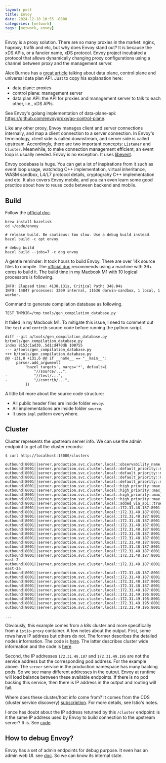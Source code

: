 ```yaml
---
layout: post
title: Envoy
date: 2024-12-18 10:55 -0800
categories: [network]
tags: [network, envoy]
---
```


Envoy is a proxy solution. There are so many proxies in the market: nginx,
haproxy, trafik and etc, but why does Envoy stand out? It is because the xDS
APIs, or a fancier name, xDS protocol. Envoy project incubated a protocol that
allows dynamically changing proxy configurations using a channel between proxy
and the management server.

Alex Burnos has a
[great article](https://medium.com/@aburnos/data-plane-control-plane-and-their-apis-explained-d0a3fa7291f3)
talking about data plane, control plane and universal data plan API. Just to
copy his explanation here:

- data plane: proxies
- control plane: management server
- data plan API: the API for proxies and management server to talk to each
  other, i.e., xDS APIs.

See Envoy's golang implementation of data-plane-api:
<https://github.com/envoyproxy/go-control-plane>.

Like any other proxy, Envoy manages client and server connections internally,
and map a client connection to a server connection. In Envoy's terminology,
client side is called downstream, and server side is called upstream.
Accordingly, there are two important concepts: `Listener` and `Cluster`.
Meanwhile, to make connection management efficient, an event loop is usually
needed. Envoy is no exception. It uses
[libevent](https://github.com/envoyproxy/envoy/blob/267a56570188910358e3ffa494263bb4a24faafe/source/common/event/libevent_scheduler.h#L41).

Envoy codebase is huge. You can get a lot of inspirations from it such as event
loop usage, watchdog C++ implementation, virtual inheritance, WASM sandbox,
L4/L7 protocol details, cryptograhy C++ implementation and etc. It also covers
Envoy mobile, and you can even learn some good practice about how to reuse code
between backend and mobile.

## Build

Follow the
[official doc](https://github.com/envoyproxy/envoy/blob/ac61d8e000adc56d7505517cb4d6af5b82e08d22/bazel/README.md).

```
brew install bazelisk
cd ~/code/envoy

# release build. Be cautious: too slow. Use a debug build instead.
bazel build -c opt envoy

# debug build
bazel build --jobs=7 -c dbg envoy
```

A gentle reminder: It took hours to build Envoy. There are over 14k source
files to compile. The
[official doc](https://www.envoyproxy.io/docs/envoy/latest/faq/build/speed)
recommends using a machine with 36+ cores to build it. The build time in my
Macbook M1 with 10 logical processors is following.

```
INFO: Elapsed time: 4138.131s, Critical Path: 348.04s
INFO: 14847 processes: 3209 internal, 11636 darwin-sandbox, 1 local, 1 worker.
```

Command to generate compilation database as following.

```
TEST_TMPDIR=/tmp tools/gen_compilation_database.py
```

It failed in my Macbook M1. To mitigate this issue, I need to comment out the
`test` and `contrib` source code before running the python script.

```
diff --git a/tools/gen_compilation_database.py b/tools/gen_compilation_database.py
index 8153c1ad30..5d1cd470db 100755
--- a/tools/gen_compilation_database.py
+++ b/tools/gen_compilation_database.py
@@ -131,8 +131,6 @@ if __name__ == "__main__":
     parser.add_argument(
         'bazel_targets', nargs='*', default=[
             "//source/...",
-            "//test/...",
-            "//contrib/...",
         ])
```

A little bit more about the source code structure:

- All public header files are inside folder `envoy`.
- All implementations are inside folder `source`.
- It uses `impl` pattern everywhere.

## Cluster

Cluster represents the upstream server info. We can use the admin endpoint to
get all the cluster records:

```
$ curl http://localhost:15000/clusters

outbound|8001||server.production.svc.cluster.local::observability_name::outbound|8001||server.production.svc.cluster.local
outbound|8001||server.production.svc.cluster.local::default_priority::max_connections::4294967295
outbound|8001||server.production.svc.cluster.local::default_priority::max_pending_requests::4294967295
outbound|8001||server.production.svc.cluster.local::default_priority::max_requests::4294967295
outbound|8001||server.production.svc.cluster.local::default_priority::max_retries::4294967295
outbound|8001||server.production.svc.cluster.local::high_priority::max_connections::1024
outbound|8001||server.production.svc.cluster.local::high_priority::max_pending_requests::1024
outbound|8001||server.production.svc.cluster.local::high_priority::max_requests::1024
outbound|8001||server.production.svc.cluster.local::high_priority::max_retries::3
outbound|8001||server.production.svc.cluster.local::added_via_api::true
outbound|8001||server.production.svc.cluster.local::172.31.48.187:8001::cx_active::0
outbound|8001||server.production.svc.cluster.local::172.31.48.187:8001::cx_connect_fail::0
outbound|8001||server.production.svc.cluster.local::172.31.48.187:8001::cx_total::0
outbound|8001||server.production.svc.cluster.local::172.31.48.187:8001::rq_active::0
outbound|8001||server.production.svc.cluster.local::172.31.48.187:8001::rq_error::0
outbound|8001||server.production.svc.cluster.local::172.31.48.187:8001::rq_success::0
outbound|8001||server.production.svc.cluster.local::172.31.48.187:8001::rq_timeout::0
outbound|8001||server.production.svc.cluster.local::172.31.48.187:8001::rq_total::0
outbound|8001||server.production.svc.cluster.local::172.31.48.187:8001::hostname::
outbound|8001||server.production.svc.cluster.local::172.31.48.187:8001::health_flags::healthy
outbound|8001||server.production.svc.cluster.local::172.31.48.187:8001::weight::1
outbound|8001||server.production.svc.cluster.local::172.31.48.187:8001::region::us-east-2
outbound|8001||server.production.svc.cluster.local::172.31.48.187:8001::zone::us-east-2a
outbound|8001||server.production.svc.cluster.local::172.31.48.187:8001::sub_zone::
outbound|8001||server.production.svc.cluster.local::172.31.48.187:8001::canary::false
outbound|8001||server.production.svc.cluster.local::172.31.48.187:8001::priority::0
outbound|8001||server.production.svc.cluster.local::172.31.48.187:8001::success_rate::-1.0
outbound|8001||server.production.svc.cluster.local::172.31.48.187:8001::local_origin_success_rate::-1.0
outbound|8001||server.production.svc.cluster.local::172.31.49.195:8001::cx_active::0
outbound|8001||server.production.svc.cluster.local::172.31.49.195:8001::cx_connect_fail::0
outbound|8001||server.production.svc.cluster.local::172.31.49.195:8001::cx_total::0
outbound|8001||server.production.svc.cluster.local::172.31.49.195:8001::rq_active::0

...
```

Obviously, this example comes from a k8s cluster and more specifically from a
`istio-proxy` container. A few notes about the output. First, some rows have IP
address but others do not. The former describes the detailed nodes information.
The code is
[here](https://github.com/envoyproxy/envoy/blob/267a56570188910358e3ffa494263bb4a24faafe/source/server/admin/clusters_handler.cc#L239).
The latter describes cluster wide information and the code is
[here](https://github.com/envoyproxy/envoy/blob/267a56570188910358e3ffa494263bb4a24faafe/source/server/admin/clusters_handler.cc#L217).

Second, the IP addresses `172.31.48.187` and `172.31.49.195` are not the
service address but the corresponding pod address. For the example above. The
`server` service in the production namespace has many backing pods. So we see
many different addresses in the output. Envoy at runtime will load balance
between these available endpoints. If there is no pod backing this service,
then there is IP address in the output and routing will fail.

Where does these cluster/host info come from? It comes from the CDS (cluster
service discovery)
[subscription](https://github.com/envoyproxy/envoy/blob/267a56570188910358e3ffa494263bb4a24faafe/source/common/upstream/cds_api_impl.cc#L33).
For more details, see Istio's notes.

I once has doubt about the IP address returned by this `/cluster` endpoint: is
it the same IP address used by Envoy to build connection to the upstream
server? It is. See
[code](https://github.com/envoyproxy/envoy/blob/267a56570188910358e3ffa494263bb4a24faafe/source/common/upstream/upstream_impl.cc#L493).

## How to debug Envoy?

Envoy has a set of admin endpoints for debug purpose. It even has an admin web
UI. see
[doc](https://www.envoyproxy.io/docs/envoy/latest/start/quick-start/admin). So
we can know its internal state.
